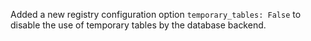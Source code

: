 Added a new registry configuration option `temporary_tables: False` to disable the use of temporary tables by the database backend.
